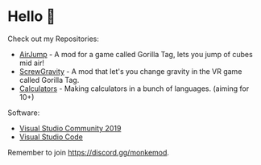 # Hello :wave:

Check out my Repositories:
- [AirJump](https://github.com/fchb1239/AirJump) - A mod for a game called Gorilla Tag, lets you jump of cubes mid air!
- [ScrewGravity](https://github.com/fchb1239/ScrewGravity) - A mod that let's you change gravity in the VR game called Gorilla Tag.
- [Calculators](https://github.com/fchb1239/Calculators) - Making calculators in a bunch of languages. (aiming for 10+)

Software:
- [Visual Studio Community 2019](https://visualstudio.microsoft.com/downloads/)
- [Visual Studio Code](https://code.visualstudio.com/download)

Remember to join https://discord.gg/monkemod.
